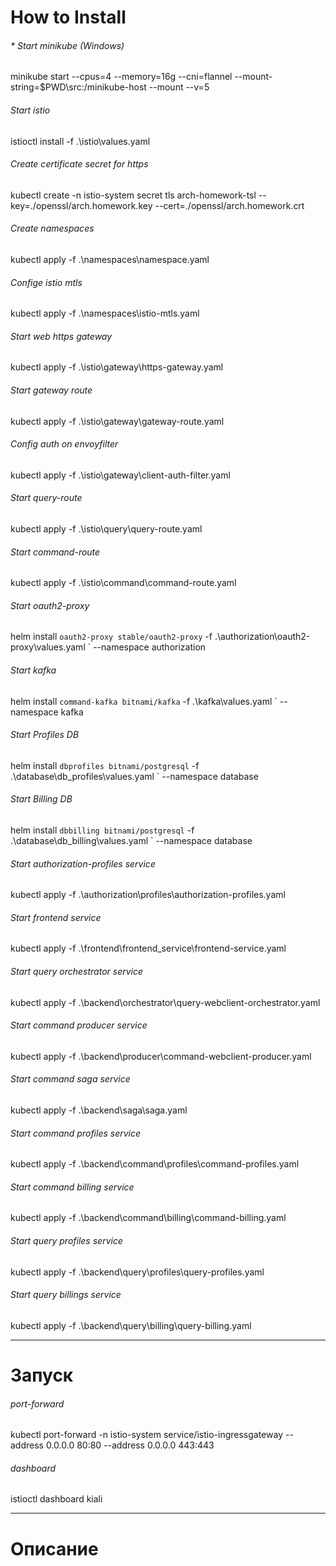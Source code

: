 
# How to Install

###### * Start minikube (Windows)
minikube start --cpus=4 --memory=16g --cni=flannel --mount-string=$PWD\src:/minikube-host --mount --v=5

###### Start istio
istioctl install -f .\istio\values.yaml

###### Create certificate secret for https
kubectl create -n istio-system secret tls arch-homework-tsl --key=./openssl/arch.homework.key --cert=./openssl/arch.homework.crt

###### Create namespaces
kubectl apply -f .\namespaces\namespace.yaml

###### Confige istio mtls
kubectl apply -f .\namespaces\istio-mtls.yaml

###### Start web https gateway
kubectl apply -f .\istio\gateway\https-gateway.yaml

###### Start gateway route
kubectl apply -f .\istio\gateway\gateway-route.yaml



###### Config auth on envoyfilter
kubectl apply -f .\istio\gateway\client-auth-filter.yaml


###### Start query-route
kubectl apply -f .\istio\query\query-route.yaml

###### Start command-route
kubectl apply -f .\istio\command\command-route.yaml



###### Start oauth2-proxy
helm install `
oauth2-proxy stable/oauth2-proxy `
-f .\authorization\oauth2-proxy\values.yaml `
--namespace authorization

###### Start kafka
helm install `
command-kafka bitnami/kafka `
-f .\kafka\values.yaml `
--namespace kafka

###### Start Profiles DB
helm install `
dbprofiles bitnami/postgresql `
-f .\database\db_profiles\values.yaml `
--namespace database

###### Start Billing DB
helm install `
dbbilling bitnami/postgresql `
-f .\database\db_billing\values.yaml `
--namespace database


###### Start authorization-profiles service
kubectl apply -f .\authorization\profiles\authorization-profiles.yaml

###### Start frontend service
kubectl apply -f .\frontend\frontend_service\frontend-service.yaml

###### Start query orchestrator service
kubectl apply -f .\backend\orchestrator\query-webclient-orchestrator.yaml

###### Start command producer service
kubectl apply -f .\backend\producer\command-webclient-producer.yaml

###### Start command saga service
kubectl apply -f .\backend\saga\saga.yaml

###### Start command profiles service
kubectl apply -f .\backend\command\profiles\command-profiles.yaml

###### Start command billing service
kubectl apply -f .\backend\command\billing\command-billing.yaml

###### Start query profiles service
kubectl apply -f .\backend\query\profiles\query-profiles.yaml

###### Start query billings service
kubectl apply -f .\backend\query\billing\query-billing.yaml




---
# Запуск

###### port-forward
kubectl port-forward -n istio-system service/istio-ingressgateway --address 0.0.0.0 80:80 --address 0.0.0.0 443:443

###### dashboard
istioctl dashboard kiali

---
# Описание

